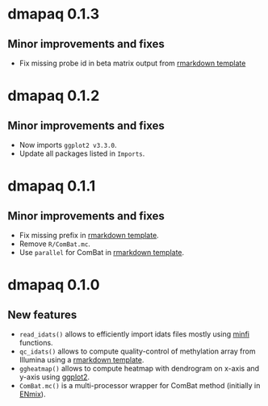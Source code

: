 # dmapaq 0.1.3

## Minor improvements and fixes

* Fix missing probe id in beta matrix output from [rmarkdown template](inst/rmarkdown/templates/qc_idats/skeleton/skeleton.Rmd)

# dmapaq 0.1.2

## Minor improvements and fixes

* Now imports `ggplot2 v3.3.0`.
* Update all packages listed in `Imports`.

# dmapaq 0.1.1

## Minor improvements and fixes

* Fix missing prefix in [rmarkdown template](inst/rmarkdown/templates/qc_idats/skeleton/skeleton.Rmd).
* Remove `R/ComBat.mc`.
* Use `parallel` for ComBat in [rmarkdown template](inst/rmarkdown/templates/qc_idats/skeleton/skeleton.Rmd).

# dmapaq 0.1.0

## New features

* `read_idats()` allows to efficiently import idats files mostly 
    using [minfi](https://bioconductor.org/packages/minfi/) functions.
* `qc_idats()` allows to compute quality-control of methylation array from Illumina 
    using a [rmarkdown template](inst/rmarkdown/templates/qc_idats/skeleton/skeleton.Rmd).
* `ggheatmap()` allows to compute heatmap with dendrogram on x-axis and y-axis 
    using [ggplot2](https://ggplot2.tidyverse.org/).
* `ComBat.mc()` is a multi-processor wrapper for ComBat method 
    (initially in [ENmix](https://bioconductor.org/packages/ENmix/)).

